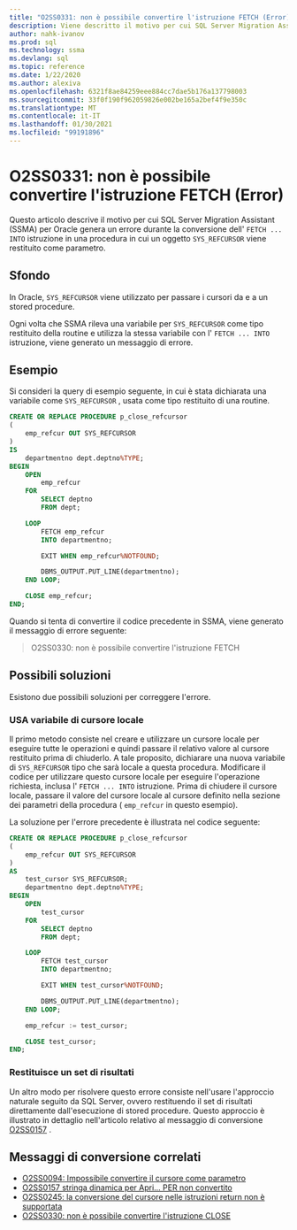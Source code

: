 ```yaml
---
title: "O2SS0331: non è possibile convertire l'istruzione FETCH (Error)"
description: Viene descritto il motivo per cui SQL Server Migration Assistant (SSMA) per Oracle genera un errore durante la conversione dell'istruzione FETCH in una procedura in cui viene restituito un SYS_REFCURSOR come parametro.
author: nahk-ivanov
ms.prod: sql
ms.technology: ssma
ms.devlang: sql
ms.topic: reference
ms.date: 1/22/2020
ms.author: alexiva
ms.openlocfilehash: 6321f8ae84259eee884cc7dae5b176a137798003
ms.sourcegitcommit: 33f0f190f962059826e002be165a2bef4f9e350c
ms.translationtype: MT
ms.contentlocale: it-IT
ms.lasthandoff: 01/30/2021
ms.locfileid: "99191896"
---
```

# <a name="o2ss0331-unable-to-convert-fetch-statement-error"></a>O2SS0331: non è possibile convertire l'istruzione FETCH (Error)

Questo articolo descrive il motivo per cui SQL Server Migration Assistant (SSMA) per Oracle genera un errore durante la conversione dell' `FETCH ... INTO` istruzione in una procedura in cui un oggetto `SYS_REFCURSOR` viene restituito come parametro.

## <a name="background"></a>Sfondo

In Oracle, `SYS_REFCURSOR` viene utilizzato per passare i cursori da e a un stored procedure.

Ogni volta che SSMA rileva una variabile per `SYS_REFCURSOR` come tipo restituito della routine e utilizza la stessa variabile con l' `FETCH ... INTO` istruzione, viene generato un messaggio di errore.

## <a name="example"></a>Esempio

Si consideri la query di esempio seguente, in cui è stata dichiarata una variabile come `SYS_REFCURSOR` , usata come tipo restituito di una routine.

```sql
CREATE OR REPLACE PROCEDURE p_close_refcursor
(
    emp_refcur OUT SYS_REFCURSOR
)
IS
    departmentno dept.deptno%TYPE;
BEGIN
    OPEN
        emp_refcur
    FOR
        SELECT deptno
        FROM dept;

    LOOP
        FETCH emp_refcur
        INTO departmentno;

        EXIT WHEN emp_refcur%NOTFOUND;

        DBMS_OUTPUT.PUT_LINE(departmentno);
    END LOOP;

    CLOSE emp_refcur;
END;
```

Quando si tenta di convertire il codice precedente in SSMA, viene generato il messaggio di errore seguente:

> O2SS0330: non è possibile convertire l'istruzione FETCH

## <a name="possible-remedies"></a>Possibili soluzioni

Esistono due possibili soluzioni per correggere l'errore.

### <a name="use-local-cursor-variable"></a>USA variabile di cursore locale

Il primo metodo consiste nel creare e utilizzare un cursore locale per eseguire tutte le operazioni e quindi passare il relativo valore al cursore restituito prima di chiuderlo. A tale proposito, dichiarare una nuova variabile di `SYS_REFCURSOR` tipo che sarà locale a questa procedura. Modificare il codice per utilizzare questo cursore locale per eseguire l'operazione richiesta, inclusa l' `FETCH ... INTO` istruzione. Prima di chiudere il cursore locale, passare il valore del cursore locale al cursore definito nella sezione dei parametri della procedura ( `emp_refcur` in questo esempio).

La soluzione per l'errore precedente è illustrata nel codice seguente:

```sql
CREATE OR REPLACE PROCEDURE p_close_refcursor
(
    emp_refcur OUT SYS_REFCURSOR
)
AS
    test_cursor SYS_REFCURSOR;
    departmentno dept.deptno%TYPE;
BEGIN
    OPEN
        test_cursor
    FOR
        SELECT deptno
        FROM dept;

    LOOP
        FETCH test_cursor
        INTO departmentno;

        EXIT WHEN test_cursor%NOTFOUND;

        DBMS_OUTPUT.PUT_LINE(departmentno);
    END LOOP;

    emp_refcur := test_cursor;

    CLOSE test_cursor;
END;
```

### <a name="return-result-set"></a>Restituisce un set di risultati

Un altro modo per risolvere questo errore consiste nell'usare l'approccio naturale seguito da SQL Server, ovvero restituendo il set di risultati direttamente dall'esecuzione di stored procedure. Questo approccio è illustrato in dettaglio nell'articolo relativo al messaggio di conversione [O2SS0157](o2ss0157.md) .

## <a name="related-conversion-messages"></a>Messaggi di conversione correlati

* [O2SS0094: Impossibile convertire il cursore come parametro](o2ss0094.md)
* [O2SS0157 stringa dinamica per Apri... PER non convertito](o2ss0157.md)
* [O2SS0245: la conversione del cursore nelle istruzioni return non è supportata](o2ss0245.md)
* [O2SS0330: non è possibile convertire l'istruzione CLOSE](o2ss0330.md)
